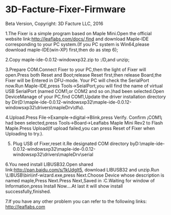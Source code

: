 # 3D-Facture-Fixer-Firmware
Beta Version, Copyright:  3D Facture LLC,  2016

1.The Fixer is a simple program based on Maple Mini.Open the official website link:http://leaflabs.com/docs/,find and download Maple-IDE corresponding to your PC system.(If you PC system is Win64,please download maple-IDE(win-XP) first,then do as step 6);

2.Copy maple-ide-0.0.12-windowxp32.zip to :/D,and unzip;

3.Prepare COM.Connect Fixer to your PC,then the light of Fixer will open.Press both Reset and Boot;release Reset first,then release Board,the Fixer will be Entered in DFU-mode. Your PC will check the SerialPort now.Run Maple-IDE,press Tools->SeialPort,you will find the name of virtual USB SerialPort (named COM1,or COM2 and so on.)had been selected.Open DeviceManage of your PC,find COM1,Update the driver installation directory by Dir(D:\maple-ide-0.0.12-windowsxp32\maple-ide-0.0.12-windowsxp32\drivers\mapleDrv\dfu).

4.Upload.Press File->Example->digital->Blink,press Verify. Confirm ¡COM1¡ had been selected,press Tools->Board->Leaflabs Maple Mini Rev2 to Flash Maple.Press Upload(If upload failed,you can press Reset of Fixer when Uploading to try.).

5. Plug USB of Fixer,reset it.Re designated COM directory byD:\maple-ide-0.0.12-windowsxp32\maple-ide-0.0.12-windowsxp32\drivers\mapleDrv\serial

6.You need install LIBUSB32.Open shared link:http://pan.baidu.com/s/1kUdgIt5, download LIBUSB32 and unzip.Run \LIBUSB\bin\inf-wizard.exe,press Next.Choose Device whose description is named maple,Press Next.Press Next,Saved in :C.Waiting for window of Information,press Install Now....At last it will show install successfully,finished.

7.If you have any other problem you can refer to the following links:
http://leaflabs.com
